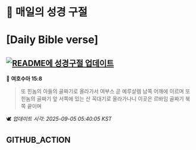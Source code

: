 # 🙏 매일의 성경 구절
# [Daily Bible verse]
## [![README에 성경구절 업데이트](https://github.com/DONGSUKA/first_test/actions/workflows/update-readme-bible.yml/badge.svg)](https://github.com/DONGSUKA/first_test/actions/workflows/update-readme-bible.yml)
<!-- START_BIBLE_VERSE -->
📖 **여호수아 15:8**
> 또 힌놈의 아들의 골짜기로 올라가서 여부스 곧 예루살렘 남쪽 어깨에 이르며 또 힌놈의 골짜기 앞 서쪽에 있는 산 꼭대기로 올라가나니 이곳은 르바임 골짜기 북쪽 끝이며

🕊️ _업데이트 시각: 2025-09-05 05:40:05 KST_
  <!-- END_BIBLE_VERSE -->
## GITHUB_ACTION
